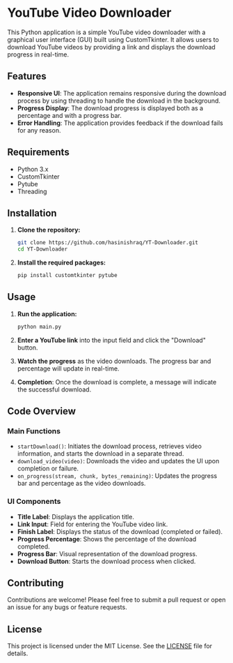 # YouTube Video Downloader

This Python application is a simple YouTube video downloader with a graphical user interface (GUI) built using CustomTkinter. It allows users to download YouTube videos by providing a link and displays the download progress in real-time.

## Features

- **Responsive UI**: The application remains responsive during the download process by using threading to handle the download in the background.
- **Progress Display**: The download progress is displayed both as a percentage and with a progress bar.
- **Error Handling**: The application provides feedback if the download fails for any reason.

## Requirements

- Python 3.x
- CustomTkinter
- Pytube
- Threading

## Installation

1. **Clone the repository:**

    ```bash
    git clone https://github.com/hasinishraq/YT-Downloader.git
    cd YT-Downloader
    ```

2. **Install the required packages:**

    ```bash
    pip install customtkinter pytube
    ```

## Usage

1. **Run the application:**

    ```bash
    python main.py
    ```

2. **Enter a YouTube link** into the input field and click the "Download" button.
3. **Watch the progress** as the video downloads. The progress bar and percentage will update in real-time.
4. **Completion**: Once the download is complete, a message will indicate the successful download.

## Code Overview

### Main Functions

- `startDownload()`: Initiates the download process, retrieves video information, and starts the download in a separate thread.
- `download_video(video)`: Downloads the video and updates the UI upon completion or failure.
- `on_progress(stream, chunk, bytes_remaining)`: Updates the progress bar and percentage as the video downloads.

### UI Components

- **Title Label**: Displays the application title.
- **Link Input**: Field for entering the YouTube video link.
- **Finish Label**: Displays the status of the download (completed or failed).
- **Progress Percentage**: Shows the percentage of the download completed.
- **Progress Bar**: Visual representation of the download progress.
- **Download Button**: Starts the download process when clicked.

## Contributing

Contributions are welcome! Please feel free to submit a pull request or open an issue for any bugs or feature requests.

## License

This project is licensed under the MIT License. See the [LICENSE](LICENSE) file for details.
